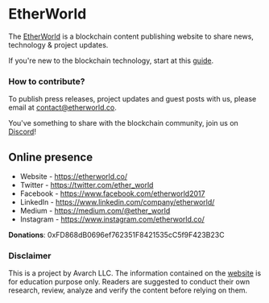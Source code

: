 # EtherWorld

The [EtherWorld](https://etherworld.co/) is a blockchain content publishing website to share news, technology & project updates.

If you're new to the blockchain technology, start at this [guide](https://etherworld.co/2017/10/16/etherworlds-good-read-on-blockchain-cryptocurrency/).

### How to contribute?

To publish press releases, project updates and guest posts with us, please email at contact@etherworld.co.

You've something to share with the blockchain community, join us on [Discord](https://discord.gg/Cf4jrsC)!
    
## Online presence

* Website - https://etherworld.co/
* Twitter - https://twitter.com/ether_world
* Facebook - https://www.facebook.com/etherworld2017
* LinkedIn - https://www.linkedin.com/company/etherworld/
* Medium - https://medium.com/@ether_world
* Instagram - https://www.instagram.com/etherworld.co/

**Donations**: 0xFD868dB0696ef762351F8421535cC5f9F423B23C

### Disclaimer
This is a project by Avarch LLC. The information contained on the [website](https://etherworld.co/) is for education purpose only. Readers are suggested to conduct their own research, review, analyze and verify the content before relying on them.



